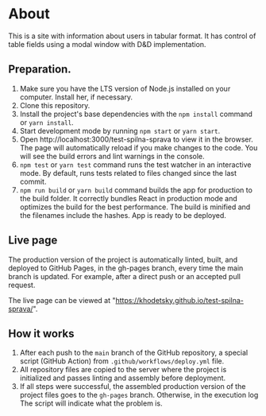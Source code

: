 # About

This is a site with information about users in tabular format. It has control of table fields using a modal window with D&D implementation.

## Preparation.

1. Make sure you have the LTS version of Node.js installed on your computer.
   Install her, if necessary.
2. Clone this repository.
3. Install the project's base dependencies with the `npm install` command or
   `yarn install`.
4. Start development mode by running `npm start` or `yarn start`.
5. Open http://localhost:3000/test-spilna-sprava to view it in the browser. The
   page will automatically reload if you make changes to the code. You will see
   the build errors and lint warnings in the console.
6. `npm test` or `yarn test` command runs the test watcher in an interactive
   mode. By default, runs tests related to files changed since the last commit.
7. `npm run build` or `yarn build` command builds the app for production to the
   build folder. It correctly bundles React in production mode and optimizes the
   build for the best performance. The build is minified and the filenames
   include the hashes. App is ready to be deployed.

## Live page

The production version of the project is automatically linted, built, and
deployed to GitHub Pages, in the gh-pages branch, every time the main branch is
updated. For example, after a direct push or an accepted pull request.

The live page can be viewed at
"https://khodetsky.github.io/test-spilna-sprava/".

## How it works

1. After each push to the `main` branch of the GitHub repository, a special
   script (GitHub Action) from `.github/workflows/deploy.yml` file.
2. All repository files are copied to the server where the project is
   initialized and passes linting and assembly before deployment.
3. If all steps were successful, the assembled production version of the project
   files goes to the `gh-pages` branch. Otherwise, in the execution log The
   script will indicate what the problem is.
